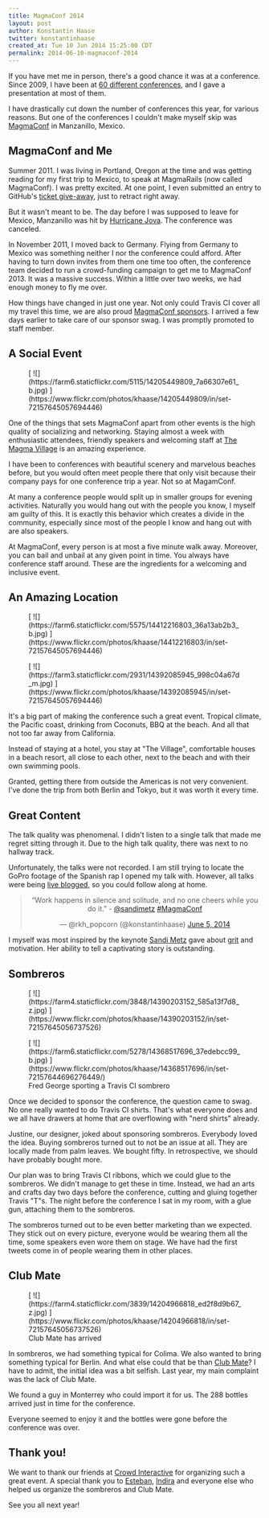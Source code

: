 ```yaml
---
title: MagmaConf 2014
layout: post
author: Konstantin Haase
twitter: konstantinhaase
created_at: Tue 10 Jun 2014 15:25:00 CDT
permalink: 2014-06-10-magmaconf-2014
---
```


If you have met me in person, there's a good chance it was at a conference. Since 2009, I have been at [60 different conferences](http://lanyrd.com/profile/konstantinhaase/), and I gave a presentation at most of them.

I have drastically cut down the number of conferences this year, for various reasons. But one of the conferences I couldn't make myself skip was [MagmaConf](http://magmaconf.com/) in Manzanillo, Mexico.

## MagmaConf and Me

Summer 2011. I was living in Portland, Oregon at the time and was getting reading for my first trip to Mexico, to speak at MagmaRails (now called MagmaConf). I was pretty excited. At one point, I even submitted an entry to GitHub's [ticket give-away](https://github.com/blog/889-magma-rails-winners), just to retract right away.

But it wasn't meant to be. The day before I was supposed to leave for Mexico, Manzanillo was hit by [Hurricane Jova](http://en.wikipedia.org/wiki/Hurricane_Jova_(2011)). The conference was canceled.

In November 2011, I moved back to Germany. Flying from Germany to Mexico was something neither I nor the conference could afford. After having to turn down invites from them one time too often, the conference team decided to run a crowd-funding campaign to get me to MagmaConf 2013. It was a massive success. Within a little over two weeks, we had enough money to fly me over.

How things have changed in just one year. Not only could Travis CI cover all my travel this time, we are also proud [MagmaConf sponsors](http://magmaconf.com/sponsors). I arrived a few days earlier to take care of our sponsor swag. I was promptly promoted to staff member.

## A Social Event

<figure>
[ ![](https://farm6.staticflickr.com/5115/14205449809_7a66307e61_b.jpg) ](https://www.flickr.com/photos/khaase/14205449809/in/set-72157645057694446)
</figure>

One of the things that sets MagmaConf apart from other events is the high quality of socializing and networking. Staying almost a week with enthusiastic attendees, friendly speakers and welcoming staff at [The Magma Village](https://www.flickr.com/photos/khaase/sets/72157645057694446/) is an amazing experience.

I have been to conferences with beautiful scenery and marvelous beaches before, but you would often meet people there that only visit because their company pays for one conference trip a year. Not so at MagamConf.

At many a conference people would split up in smaller groups for evening activities. Naturally you would hang out with the people you know, I myself am guilty of this. It is exactly this behavior which creates a divide in the community, especially since most of the people I know and hang out with are also speakers.

At MagmaConf, every person is at most a five minute walk away. Moreover, you can bail and unbail at any given point in time. You always have conference staff around. These are the ingredients for a welcoming and inclusive event.

## An Amazing Location

<figure>
[ ![](https://farm6.staticflickr.com/5575/14412216803_36a13ab2b3_b.jpg) ](https://www.flickr.com/photos/khaase/14412216803/in/set-72157645057694446)
</figure>

<figure class="smaller right">
[ ![](https://farm3.staticflickr.com/2931/14392085945_998c04a67d_m.jpg) ](https://www.flickr.com/photos/khaase/14392085945/in/set-72157645057694446)
</figure>

It's a big part of making the conference such a great event. Tropical climate, the Pacific coast, drinking from Coconuts, BBQ at the beach. And all that not too far away from California.

Instead of staying at a hotel, you stay at "The Village", comfortable houses in a beach resort, all close to each other, next to the beach and with their own swimming pools.

Granted, getting there from outside the Americas is not very convenient. I've done the trip from both Berlin and Tokyo, but it was worth it every time.

## Great Content

The talk quality was phenomenal. I didn't listen to a single talk that made me regret sitting through it. Due to the high talk quality, there was next to no hallway track.

Unfortunately, the talks were not recorded. I am still trying to locate the GoPro footage of the Spanish rap I opened my talk with. However, all talks were being [live blogged](http://blog.crowdint.com/), so you could follow along at home.

<blockquote class="twitter-tweet" lang="en" align="center"><p>“Work happens in silence and solitude, and no one cheers while you do it.” - <a href="https://twitter.com/sandimetz">@sandimetz</a> <a href="https://twitter.com/search?q=%23MagmaConf&amp;src=hash">#MagmaConf</a></p>&mdash; @rkh_popcorn (@konstantinhaase) <a href="https://twitter.com/konstantinhaase/statuses/474677378271420416">June 5, 2014</a></blockquote>
<script async src="//platform.twitter.com/widgets.js" charset="utf-8"></script>

I myself was most inspired by the keynote [Sandi Metz](http://www.sandimetz.com/) gave about [grit](http://en.wikipedia.org/wiki/Grit_(personality_trait)) and motivation. Her ability to tell a captivating story is outstanding.

## Sombreros

<figure class="smaller right">
  [ ![](https://farm4.staticflickr.com/3848/14390203152_585a13f7d8_z.jpg) ](https://www.flickr.com/photos/khaase/14390203152/in/set-72157645056737526)
</figure>

<figure class="small right">
  [ ![](https://farm6.staticflickr.com/5278/14368517696_37edebcc99_b.jpg) ](https://www.flickr.com/photos/khaase/14368517696/in/set-72157644696276449/)
  <figcaption>Fred George sporting a Travis CI sombrero</figcaption>
</figure>

Once we decided to sponsor the conference, the question came to swag. No one really wanted to do Travis CI shirts. That's what everyone does and we all have drawers at home that are overflowing with "nerd shirts" already.

Justine, our designer, joked about sponsoring sombreros. Everybody loved the idea. Buying sombreros turned out to not be an issue at all. They are locally made from palm leaves. We bought fifty. In retrospective, we should have probably bought more.

Our plan was to bring Travis CI ribbons, which we could glue to the sombreros. We didn't manage to get these in time. Instead, we had an arts and crafts day two days before the conference, cutting and gluing together Travis "T"s. The night before the conference I sat in my room, with a glue gun, attaching them to the sombreros.

The sombreros turned out to be even better marketing than we expected. They stick out on every picture, everyone would be wearing them all the time, some speakers even wore them on stage. We have had the first tweets come in of people wearing them in other places.


## Club Mate

<figure class="smaller right">
  [ ![](https://farm4.staticflickr.com/3839/14204966818_ed2f8d9b67_z.jpg) ](https://www.flickr.com/photos/khaase/14204966818/in/set-72157645056737526)
  <figcaption>Club Mate has arrived</figcaption>
</figure>

In sombreros, we had something typical for Colima. We also wanted to bring something typical for Berlin. And what else could that be than [Club Mate](http://en.wikipedia.org/wiki/Club_Mate)? I have to admit, the initial idea was a bit selfish. Last year, my main complaint was the lack of Club Mate.

We found a guy in Monterrey who could import it for us. The 288 bottles arrived just in time for the conference.

Everyone seemed to enjoy it and the bottles were gone before the conference was over.

## Thank you!

We want to thank our friends at [Crowd Interactive](http://www.crowdint.com/) for organizing such a great event. A special thank you to [Esteban](https://twitter.com/estebancortes), [Indira](https://twitter.com/indiriwirit) and everyone else who helped us organize the sombreros and Club Mate.

See you all next year!